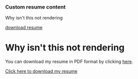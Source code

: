 ### Custom resume content
Why isn't this not rendering


[download resume](/downloads/JoeHeflinResume.pdf)

# Why isn't this not rendering

You can download my resume in PDF format by clicking [here](resume.pdf).

<!-- The following HTML code creates a link to download the "resume.pdf" file -->
<a href="/downloads/JoeHeflinResume.pdf" download>Click here to download my resume</a>

